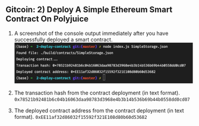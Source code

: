 
## Gitcoin: 2) Deploy A Simple Ethereum Smart Contract On Polyjuice

1. A screenshot of the console output immediately after you have successfully deployed a smart contract.
   ![image](./contract_deployed.png)

2. The transaction hash from the contract deployment (in text format).
   `0x78521b92481b6c04b16063daa98783d3968e4b3b14b536b69b44b0558dd0cd07`

3. The deployed contract address from the contract deployment (in text format).
   `0xEE11af32d86032f15592f321E108d80b60d53682`

